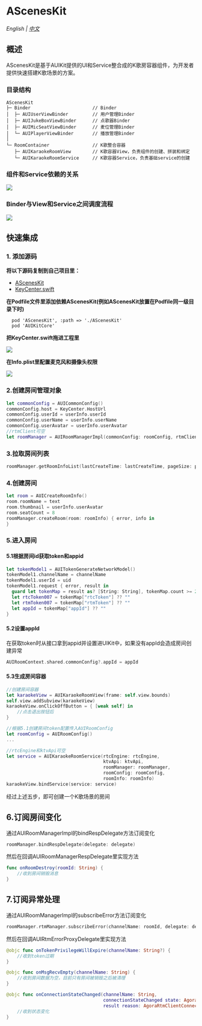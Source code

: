 # AScenesKit

*English | [中文](README.zh.md)*

##  概述
AScenesKit是基于AUIKit提供的UI和Service整合成的K歌房容器组件，为开发者提供快速搭建K歌场景的方案。

### 目录结构
```
AScenesKit  
├─ Binder                       // Binder
│  ├─ AUIUserViewBinder         // 用户管理Binder
│  ├─ AUIJukeBoxViewBinder      // 点歌器Binder
│  ├─ AUIMicSeatViewBinder      // 麦位管理Binder    
│  └─ AUIPlayerViewBinder       // 播放管理Binder
│
└─ RoomContainer                // K歌整合容器
   ├─ AUIKaraokeRoomView        // K歌容器View，负责组件的创建、拼装和绑定   
   └─ AUIKaraokeRoomService     // K歌容器Service，负责基础service的创建
```
###  组件和Service依赖的关系
![](https://fullapp.oss-cn-beijing.aliyuncs.com/pic/KaraokeRoom.png)

### Binder与View和Service之间调度流程

![](https://fullapp.oss-cn-beijing.aliyuncs.com/pic/pako_eNo9UD1vwjAQ_SunmwMqbaDEQyUCKxNVh2IGK76ApcROHbuUxvnvNQ7qTad7H_f0BqyMJGRYN-ZaXYR18L7jGuJsjh-KrqXSkuwJZrO34DspHIFXAcoEniZmeUcheAWicsroAJuHRZL1pCVY-vLUuwDb44Hst6roId5OYkt9B5IaOscX0QAww5ZsK5SM6YY7l6O7UEscWVwl1cI3jiPXY6QK78zhpitktWh6ynDKulP.png)

## 快速集成

### 1. 添加源码

**将以下源码复制到自己项目里：**

- [AScenesKit](../AScenesKit)
- [KeyCenter.swift](../Example/AUIKaraoke/KeyCenter.swift)

**在Podfile文件里添加依赖AScenesKit(例如AScenesKit放置在Podfile同一级目录下时)**

```
  pod 'AScenesKit', :path => './AScenesKit'
  pod 'AUIKitCore'
```

**把KeyCenter.swift拖进工程里**

![](https://accktvpic.oss-cn-beijing.aliyuncs.com/pic/github_readme/uikit/config_keycenter_ios.png) 

**在Info.plist里配置麦克风和摄像头权限**

![](https://accktvpic.oss-cn-beijing.aliyuncs.com/pic/github_readme/uikit/config_app_privacy_ios.png)

### 2.创建房间管理对象
```swift
let commonConfig = AUICommonConfig()
commonConfig.host = KeyCenter.HostUrl
commonConfig.userId = userInfo.userId  
commonConfig.userName = userInfo.userName
commonConfig.userAvatar = userInfo.userAvatar
//rtmClient可空
let roomManager = AUIRoomManagerImpl(commonConfig: roomConfig, rtmClient: rtmClient)
```

### 3.拉取房间列表
```swift
roomManager.getRoomInfoList(lastCreateTime: lastCreateTime, pageSize: pageSize, callback: callback)
```

### 4.创建房间
```swift
let room = AUICreateRoomInfo()
room.roomName = text
room.thumbnail = userInfo.userAvatar
room.seatCount = 8
roomManager.createRoom(room: roomInfo) { error, info in
}
```

### 5.进入房间
####  5.1根据房间id获取token和appid
```swift
let tokenModel1 = AUITokenGenerateNetworkModel()
tokenModel1.channelName = channelName
tokenModel1.userId = uid
tokenModel1.request { error, result in
  guard let tokenMap = result as? [String: String], tokenMap.count >= 2 else {return}
  let rtcToken007 = tokenMap["rtcToken"] ?? ""
  let rtmToken007 = tokenMap["rtmToken"] ?? ""
  let appId = tokenMap["appId"] ?? ""
}
```
#### 5.2设置appId
在获取token时从接口拿到appid并设置进UIKit中，如果没有appId会造成房间创建异常
```swift
AUIRoomContext.shared.commonConfig?.appId = appId
```
####  5.3生成房间容器
```swift
//创建房间容器
let karaokeView = AUIKaraokeRoomView(frame: self.view.bounds)  
self.view.addSubview(karaokeView)
karaokeView.onClickOffButton = { [weak self] in
    //点击退出按钮后
}

//根据5.1创建房间token配置传入AUIRoomConfig
let roomConfig = AUIRoomConfig()
...

//rtcEngine和ktvApi可空
let service = AUIKaraokeRoomService(rtcEngine: rtcEngine,
                                    ktvApi: ktvApi,
                                    roomManager: roomManager,
                                    roomConfig: roomConfig,
                                    roomInfo: roomInfo)
karaokeView.bindService(service: service)
```
经过上述五步，即可创建一个K歌场景的房间

## 6.订阅房间变化
通过AUIRoomManagerImpl的bindRespDelegate方法订阅变化
```swift
roomManager.bindRespDelegate(delegate: delegate)
```
然后在回调AUIRoomManagerRespDelegate里实现方法
```swift
func onRoomDestroy(roomId: String) {
    //收到房间销毁消息 
}
```

## 7.订阅异常处理
通过AUIRoomManagerImpl的subscribeError方法订阅变化
```swift
roomManager.rtmManager.subscribeError(channelName: roomId, delegate: delegate)
```
然后在回调AUIRtmErrorProxyDelegate里实现方法
```swift
@objc func onTokenPrivilegeWillExpire(channelName: String?) {
    //收到token过期
}

@objc func onMsgRecvEmpty(channelName: String) {
    //收到房间数据为空，目前只有房间被销毁之后被清理
}

@objc func onConnectionStateChanged(channelName: String,
                                    connectionStateChanged state: AgoraRtmClientConnectionState,
                                    result reason: AgoraRtmClientConnectionChangeReason) {
    //收到状态变化
}
```